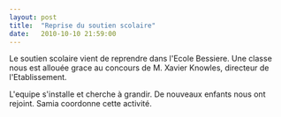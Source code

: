 ```yaml
---
layout: post
title:  "Reprise du soutien scolaire"
date:   2010-10-10 21:59:00
---
```


Le soutien scolaire vient de reprendre dans l'Ecole Bessiere. Une classe nous est allouée grace au concours de M. Xavier Knowles, directeur de l'Etablissement.

L'equipe s'installe et cherche à grandir. De nouveaux enfants nous ont rejoint. Samia coordonne cette activité.
